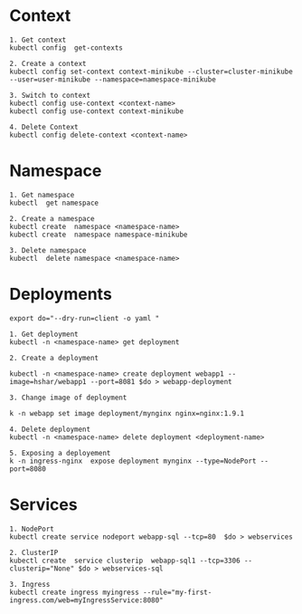 # Context

    1. Get context
    kubectl config  get-contexts 

    2. Create a context
    kubectl config set-context context-minikube --cluster=cluster-minikube --user=user-minikube --namespace=namespace-minikube

    3. Switch to context 
    kubectl config use-context <context-name>
    kubectl config use-context context-minikube

    4. Delete Context
    kubectl config delete-context <context-name>

# Namespace


    1. Get namespace
    kubectl  get namespace

    2. Create a namespace
    kubectl create  namespace <namespace-name>
    kubectl create  namespace namespace-minikube 

    3. Delete namespace
    kubectl  delete namespace <namespace-name>

# Deployments
    
    export do="--dry-run=client -o yaml "

    1. Get deployment
    kubectl -n <namespace-name> get deployment

    2. Create a deployment

    kubectl -n <namespace-name> create deployment webapp1 --image=hshar/webapp1 --port=8081 $do > webapp-deployment

    3. Change image of deployment

    k -n webapp set image deployment/mynginx nginx=nginx:1.9.1

    4. Delete deployment
    kubectl -n <namespace-name> delete deployment <deployment-name> 

    5. Exposing a deployement
    k -n ingress-nginx  expose deployment mynginx --type=NodePort --port=8080

# Services
    1. NodePort
    kubectl create service nodeport webapp-sql --tcp=80  $do > webservices
    
    2. ClusterIP
    kubectl create  service clusterip  webapp-sql1 --tcp=3306 --clusterip="None" $do > webservices-sql

    3. Ingress
    kubectl create ingress myingress --rule="my-first-ingress.com/web=myIngressService:8080"


